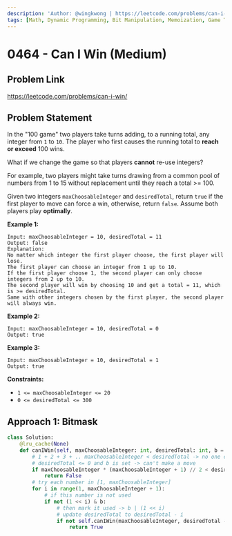 ```yaml
---
description: 'Author: @wingkwong | https://leetcode.com/problems/can-i-win/'
tags: [Math, Dynamic Programming, Bit Manipulation, Memoization, Game Theory, Bitmask]
---
```


# 0464 - Can I Win (Medium) 

## Problem Link

https://leetcode.com/problems/can-i-win/

## Problem Statement

In the "100 game" two players take turns adding, to a running total, any integer from `1` to `10`. The player who first causes the running total to **reach or exceed** 100 wins.

What if we change the game so that players **cannot** re-use integers?

For example, two players might take turns drawing from a common pool of numbers from 1 to 15 without replacement until they reach a total >= 100.

Given two integers `maxChoosableInteger` and `desiredTotal`, return `true` if the first player to move can force a win, otherwise, return `false`. Assume both players play **optimally**.

**Example 1:**

```
Input: maxChoosableInteger = 10, desiredTotal = 11
Output: false
Explanation:
No matter which integer the first player choose, the first player will lose.
The first player can choose an integer from 1 up to 10.
If the first player choose 1, the second player can only choose integers from 2 up to 10.
The second player will win by choosing 10 and get a total = 11, which is >= desiredTotal.
Same with other integers chosen by the first player, the second player will always win.
```

**Example 2:**

```
Input: maxChoosableInteger = 10, desiredTotal = 0
Output: true
```

**Example 3:**

```
Input: maxChoosableInteger = 10, desiredTotal = 1
Output: true
```

**Constraints:**

- `1 <= maxChoosableInteger <= 20`
- `0 <= desiredTotal <= 300`

## Approach 1: Bitmask

<Tabs>
<TabItem value="py" label="Python">
<SolutionAuthor name="@wingkwong"/>

```py
class Solution:
    @lru_cache(None)
    def canIWin(self, maxChoosableInteger: int, desiredTotal: int, b = 0) -> bool:
        # 1 + 2 + 3 + .. maxChoosableInteger < desiredTotal -> no one can win
        # desiredTotal <= 0 and b is set -> can't make a move
        if maxChoosableInteger * (maxChoosableInteger + 1) // 2 < desiredTotal or desiredTotal <= 0 and b:
            return False
        # try each number in [1, maxChoosableInteger]
        for i in range(1, maxChoosableInteger + 1):
            # if this number is not used
            if not (1 << i) & b:
                # then mark it used -> b | (1 << i)
                # update desiredTotal to desiredTotal - i
                if not self.canIWin(maxChoosableInteger, desiredTotal - i, b | (1 << i)):
                    return True
```

</TabItem>
</Tabs>